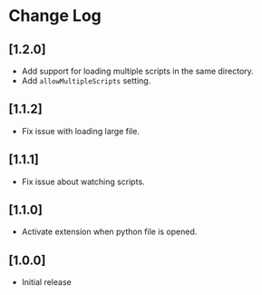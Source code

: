 # Change Log

## [1.2.0]

- Add support for loading multiple scripts in the same directory.
- Add `allowMultipleScripts` setting.

## [1.1.2]

- Fix issue with loading large file.

## [1.1.1]

- Fix issue about watching scripts.

## [1.1.0]

- Activate extension when python file is opened.

## [1.0.0]

- Initial release

